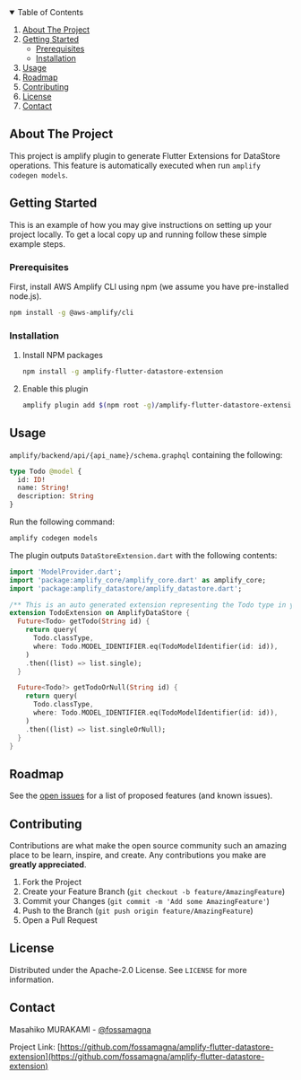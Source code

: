 <!-- TABLE OF CONTENTS -->
<details open="open">
  <summary>Table of Contents</summary>
  <ol>
    <li>
      <a href="#about-the-project">About The Project</a>
    </li>
    <li>
      <a href="#getting-started">Getting Started</a>
      <ul>
        <li><a href="#prerequisites">Prerequisites</a></li>
        <li><a href="#installation">Installation</a></li>
      </ul>
    </li>
    <li><a href="#usage">Usage</a></li>
    <li><a href="#roadmap">Roadmap</a></li>
    <li><a href="#contributing">Contributing</a></li>
    <li><a href="#license">License</a></li>
    <li><a href="#contact">Contact</a></li>
  </ol>
</details>

<!-- ABOUT THE PROJECT -->

## About The Project

This project is amplify plugin to generate Flutter Extensions for DataStore operations.
This feature is automatically executed when run `amplify codegen models`.

<!-- GETTING STARTED -->

## Getting Started

This is an example of how you may give instructions on setting up your project locally.
To get a local copy up and running follow these simple example steps.

### Prerequisites

First, install AWS Amplify CLI using npm (we assume you have pre-installed node.js).

```sh
npm install -g @aws-amplify/cli
```

### Installation

1. Install NPM packages
   ```sh
   npm install -g amplify-flutter-datastore-extension
   ```
2. Enable this plugin
   ```sh
   amplify plugin add $(npm root -g)/amplify-flutter-datastore-extension
   ```

<!-- USAGE EXAMPLES -->

## Usage

`amplify/backend/api/{api_name}/schema.graphql` containing the following:

```graphql
type Todo @model {
  id: ID!
  name: String!
  description: String
}
```

Run the following command:

```bash
amplify codegen models
```

The plugin outputs `DataStoreExtension.dart` with the following contents:

```dart
import 'ModelProvider.dart';
import 'package:amplify_core/amplify_core.dart' as amplify_core;
import 'package:amplify_datastore/amplify_datastore.dart';

/** This is an auto generated extension representing the Todo type in your schema. */
extension TodoExtension on AmplifyDataStore {
  Future<Todo> getTodo(String id) {
    return query(
      Todo.classType,
      where: Todo.MODEL_IDENTIFIER.eq(TodoModelIdentifier(id: id)),
    )
    .then((list) => list.single);
  }

  Future<Todo?> getTodoOrNull(String id) {
    return query(
      Todo.classType,
      where: Todo.MODEL_IDENTIFIER.eq(TodoModelIdentifier(id: id)),
    )
    .then((list) => list.singleOrNull);
  }
}
```

<!-- ROADMAP -->

## Roadmap

See the [open issues](https://github.com/fossamagna/amplify-flutter-datastore-extension/issues) for a list of proposed features (and known issues).

<!-- CONTRIBUTING -->

## Contributing

Contributions are what make the open source community such an amazing place to be learn, inspire, and create. Any contributions you make are **greatly appreciated**.

1. Fork the Project
2. Create your Feature Branch (`git checkout -b feature/AmazingFeature`)
3. Commit your Changes (`git commit -m 'Add some AmazingFeature'`)
4. Push to the Branch (`git push origin feature/AmazingFeature`)
5. Open a Pull Request

<!-- LICENSE -->

## License

Distributed under the Apache-2.0 License. See `LICENSE` for more information.

<!-- CONTACT -->

## Contact

Masahiko MURAKAMI - [@fossamagna](https://twitter.com/fossamagna)

Project Link: [https://github.com/fossamagna/amplify-flutter-datastore-extension](https://github.com/fossamagna/amplify-flutter-datastore-extension)
